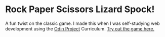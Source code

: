 # Rock Paper Scissors Lizard Spock!

A fun twist on the classic game. I made this when I was self-studying web development using the [Odin Project](https://www.theodinproject.com/) Curriculum. [Try out the game here.](https://justinakliu.github.io/Rock-Paper-Scissors-Lizard-Spock/)
